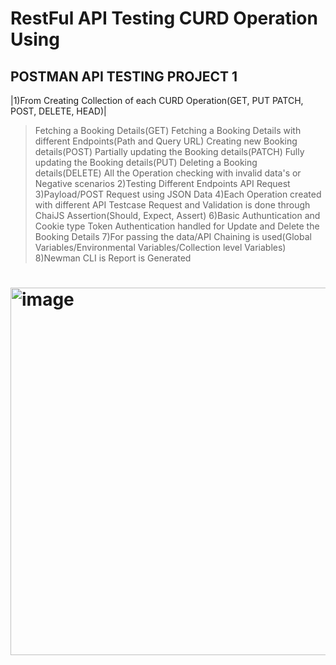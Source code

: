 # RestFul API Testing CURD Operation Using 
## POSTMAN API TESTING PROJECT 1
|1)From Creating Collection of each CURD Operation(GET, PUT PATCH, POST, DELETE, HEAD)|
>Fetching a Booking Details(GET)
>Fetching a Booking Details with different Endpoints(Path and Query URL)
>Creating new Booking details(POST)
>Partially updating the Booking details(PATCH)
>Fully updating the Booking details(PUT)
>Deleting a Booking details(DELETE)
>All the Operation checking with invalid data's or Negative scenarios
2)Testing Different Endpoints API Request 
3)Payload/POST Request using JSON Data
4)Each Operation created with different API Testcase Request and Validation is done through ChaiJS Assertion(Should, Expect, Assert)
6)Basic Authuntication and Cookie type Token Authentication handled for Update and Delete the Booking Details
7)For passing the data/API Chaining is used(Global Variables/Environmental Variables/Collection level Variables)
8)Newman CLI is Report is Generated
# <img width="588" alt="image" src="https://github.com/kavya19980101/API-Testing-Project-with-POSTMAN/assets/106023304/0f22537c-0973-4130-88de-e45a40076f86">

